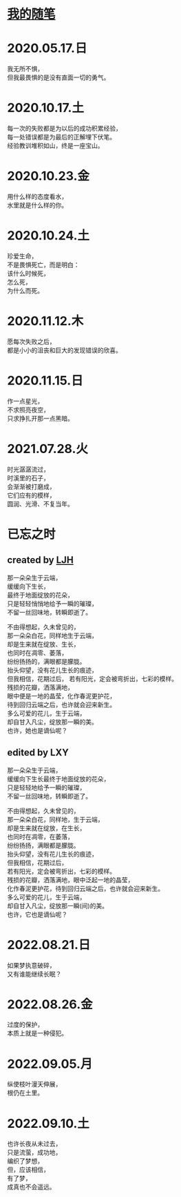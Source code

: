 # [我的随笔](/)

# 2020.05.17.日

我无所不惧，  
但我最畏惧的是没有直面一切的勇气。

# 2020.10.17.土

每一次的失败都是为以后的成功积累经验，  
每一处错误都是为最后的正解埋下伏笔。  
经验教训堆积如山，终是一座宝山。

# 2020.10.23.金

用什么样的态度看水，  
水里就是什么样的你。

# 2020.10.24.土

珍爱生命，  
不是畏惧死亡，而是明白：  
该什么时候死，  
怎么死，  
为什么而死。

# 2020.11.12.木

愿每次失败之后，  
都是小小的沮丧和巨大的发现错误的欣喜。

# 2020.11.15.日

作一点星光，  
不求照亮夜空，  
只求挣扎开那一点黑暗。

# 2021.07.28.火

时光潺潺流过，  
时溪里的石子，  
会渐渐被打磨成，  
它们应有的模样，  
圆润、光滑、不复当年。

# 已忘之时

## created by [LJH](https://github.com/aso-ljh)

那一朵朵生于云端，  
缓缓向下生长，  
最终于地面绽放的花朵，  
只是轻轻悄悄地给予一瞬的璀璨，  
不留一丝回味地，转瞬即逝了。

不由得想起，久未曾见的，  
那一朵朵白花，同样地生于云端，  
却是生来就在绽放、生长，  
也同时在凋零、萎落，  
纷纷扬扬的，满眼都是朦胧。  
抬头仰望，没有花儿生长的痕迹，  
但我相信，花期过后，
若有阳光，定会被弯折出，七彩的模样。  
残损的花瓣，洒落满地，  
眼中便是一地的晶莹，化作春泥更护花，  
待到回归云端之后，也许就会迎来新生。  
多么可爱的花儿，生于云端，  
却自甘入凡尘，绽放那一瞬的美。  
也许，她也是谪仙呢？

## edited by LXY

那一朵朵生于云端，  
缓缓向下生长最终于地面绽放的花朵，  
只是轻轻地给予一瞬的璀璨，  
不留一丝回味地，转瞬即逝了。

不由得想起，久未曾见的，  
那一朵朵白花，同样地，生于云端，  
却是生来就在绽放，在生长，  
也同时在凋零，在萎落，  
纷纷扬扬，满眼都是朦胧。  
抬头仰望，没有花儿生长的痕迹，  
但我相信，花期过后，  
若有阳光，定会被弯折出，七彩的模样。  
残损的花瓣，洒落满地，眼中泛起一地的晶莹，  
化作春泥更护花，待到回归云端之后，也许就会迎来新生。  
多么可爱的花儿，生于云端，  
却自甘入凡尘，绽放那一瞬(间)的美。  
也许，它也是谪仙呢？

# 2022.08.21.日

如果梦执意破碎，  
又有谁能继续长眠？

# 2022.08.26.金

过度的保护，  
本质上就是一种侵犯。

# 2022.09.05.月

纵使枝叶漫天伸展，  
根仍在土里。

# 2022.09.10.土

也许长夜从未过去，  
只是流萤，成功地，  
编织了梦想，  
但，应该相信，  
有了梦，  
成真也不会遥远。

